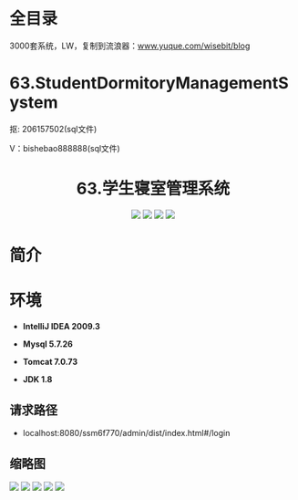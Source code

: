 # 全目录

3000套系统，LW，复制到流浪器：www.yuque.com/wisebit/blog

# 63.StudentDormitoryManagementSystem

<p>抠: 206157502(sql文件)</p>
<p>V：bishebao888888(sql文件)</p>

<p><h1 align="center">63.学生寝室管理系统</h1></p>


<p align="center">
	<img src="https://img.shields.io/badge/jdk-1.8-orange.svg"/>
    <img src="https://img.shields.io/badge/spring-5.x-lightgrey.svg"/>
    <img src="https://img.shields.io/badge/springmvc-3.x-blue.svg"/>
    <img src="https://img.shields.io/badge/mybatis-3.x-yellow.svg"/>
</p>

# 简介


# 环境

- <b>IntelliJ IDEA 2009.3</b>

- <b>Mysql 5.7.26</b>

- <b>Tomcat 7.0.73</b>

- <b>JDK 1.8</b>

## 请求路径
- localhost:8080/ssm6f770/admin/dist/index.html#/login



## 缩略图

![](https://bitwise.oss-cn-heyuan.aliyuncs.com/2024/9/10/55e8c154-35b0-47b8-8962-e04fc4dc3971.png)
![](https://bitwise.oss-cn-heyuan.aliyuncs.com/2024/9/10/dbd28b1e-0118-43a1-b2ea-737e34586a7d.png)
![](https://bitwise.oss-cn-heyuan.aliyuncs.com/2024/9/10/943b6c7f-bbb0-408a-948b-761fdbb3a5b0.png)
![](https://bitwise.oss-cn-heyuan.aliyuncs.com/2024/9/10/8a1dd3f8-5e0f-449e-9526-be2229e2340e.png)
![](https://bitwise.oss-cn-heyuan.aliyuncs.com/2024/9/10/c03a389d-14bd-4f23-87bb-6eefd2777741.png)



